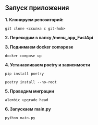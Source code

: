 ## Запуск приложения

**1. Клонируем репозиторий:**

    git clone <ссылка с git-hub>

**2. Переходим в папку /menu_app_FastApi**

**3. Поднимаем docker comopose**

    docker compose up

**4. Устанавливаем poetry и зависимости**

    pip install poetry

    poetry install --no-root

**5. Проводим миграции**

    alembic upgrade head

**6. Запускаем main.py**

    python main.py